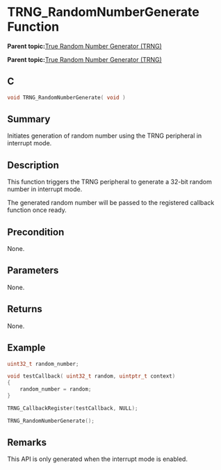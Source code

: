 # TRNG\_RandomNumberGenerate Function

**Parent topic:**[True Random Number Generator \(TRNG\)](GUID-EDE706D5-5F42-42F9-A798-EBB80178F644.md)

**Parent topic:**[True Random Number Generator \(TRNG\)](GUID-B509788E-A3B6-48D3-8F15-E541D6FFCA47.md)

## C

```c
void TRNG_RandomNumberGenerate( void )
```

## Summary

Initiates generation of random number using the TRNG peripheral in interrupt mode.

## Description

This function triggers the TRNG peripheral to generate a 32-bit random number in interrupt mode.

The generated random number will be passed to the registered callback function once ready.

## Precondition

None.

## Parameters

None.

## Returns

None.

## Example

```c
uint32_t random_number;

void testCallback( uint32_t random, uintptr_t context)
{
    random_number = random;
}

TRNG_CallbackRegister(testCallback, NULL);

TRNG_RandomNumberGenerate();
```

## Remarks

This API is only generated when the interrupt mode is enabled.

